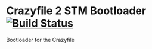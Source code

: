 # Crazyfile 2 STM Bootloader [![Build Status](https://travis-ci.org/bitcraze/crazyflie-bootloader.svg)](https://travis-ci.org/bitcraze/crazyflie-bootloader)

Bootloader for the Crazyfile